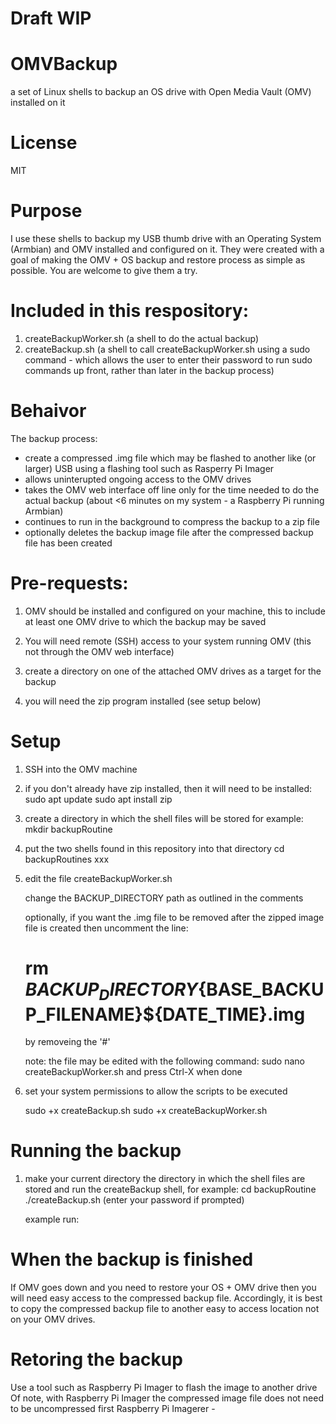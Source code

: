 # Draft WIP

# OMVBackup
a set of Linux shells to backup an OS drive with Open Media Vault (OMV) installed on it

# License
MIT

# Purpose
I use these shells to backup my USB thumb drive with an Operating System (Armbian) and OMV installed and configured on it.
They were created with a goal of making the OMV + OS backup and restore process as simple as possible.
You are welcome to give them a try.

# Included in this respository:
  1. createBackupWorker.sh (a shell to do the actual backup)
  2. createBackup.sh (a shell to call createBackupWorker.sh using a sudo command - which allows the user to enter their password to run sudo commands up front, rather than later in the backup process)  

# Behaivor
The backup process: 
- create a compressed .img file which may be flashed to another like (or larger) USB using a flashing tool such as Rasperry Pi Imager
- allows uninterupted ongoing access to the OMV drives 
- takes the OMV web interface off line only for the time needed to do the actual backup (about <6 minutes on my system - a Raspberry Pi running Armbian)
- continues to run in the background to compress the backup to a zip file
- optionally deletes the backup image file after the compressed backup file has been created

# Pre-requests:
1. OMV should be installed and configured on your machine, this to include at least one OMV drive to which the backup may be saved

2. You will need remote (SSH) access to your system running OMV (this not through the OMV web interface)
  
3. create a directory on one of the attached OMV drives as a target for the backup

4. you will need the zip program installed (see setup below) 

# Setup

1. SSH into the OMV machine

2. if you don't already have zip installed, then it will need to be installed:
   sudo apt update
   sudo apt install zip
   
3. create a directory in which the shell files will be stored for example:
   mkdir backupRoutine

4. put the two shells found in this repository into that directory
   cd backupRoutines
   xxx
      
5. edit the file createBackupWorker.sh

   change the BACKUP_DIRECTORY path as outlined in the comments
     
   optionally, if you want the .img file to be removed after the zipped image file is created then uncomment the line:
   # rm ${BACKUP_DIRECTORY}${BASE_BACKUP_FILENAME}${DATE_TIME}.img
   by removeing the '#'

   note: the file may be edited with the following command:
     sudo nano createBackupWorker.sh
     and press Ctrl-X  when done
6. set your system permissions to allow the scripts to be executed
   
   sudo +x createBackup.sh
   sudo +x createBackupWorker.sh
   
# Running the backup

1. make your current directory the directory in which the shell files are stored and run the createBackup shell, for example:
   cd backupRoutine
   ./createBackup.sh
   (enter your password if prompted)

   example run:
   
# When the backup is finished

If OMV goes down and you need to restore your OS + OMV drive then you will need easy access to the compressed backup file.
Accordingly, it is best to copy the compressed backup file to another easy to access location not on your OMV drives.

# Retoring the backup

Use a tool such as Raspberry Pi Imager to flash the image to another drive
Of note, with Raspberry Pi Imager the compressed image file does not need to be uncompressed first
Raspberry Pi Imagerer - 

   




